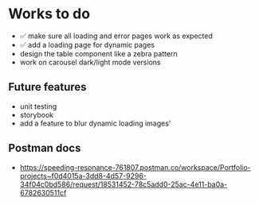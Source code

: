# Works to do

* ✅ make sure all loading and error pages work as expected
* ✅ add a loading page for dynamic pages
* design the table component like a zebra pattern
* work on carousel dark/light mode versions

## Future features

* unit testing
* storybook
* add a feature to blur dynamic loading images'

## Postman docs

* <https://speeding-resonance-761807.postman.co/workspace/Portfolio-projects~f0d4015a-3dd8-4d57-9296-34f04c0bd586/request/18531452-78c5add0-25ac-4e11-ba0a-6782630511cf>
